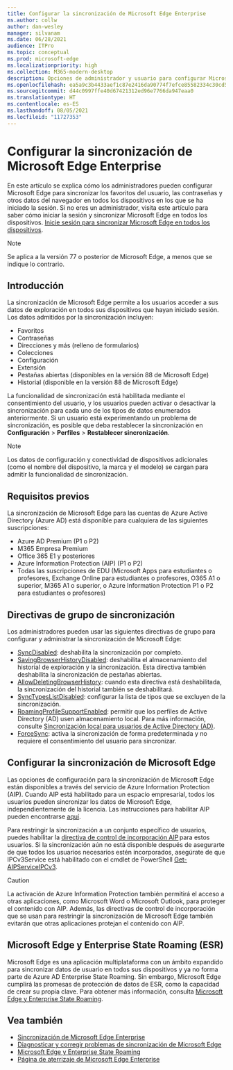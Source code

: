 ```yaml
---
title: Configurar la sincronización de Microsoft Edge Enterprise
ms.author: collw
author: dan-wesley
manager: silvanam
ms.date: 06/28/2021
audience: ITPro
ms.topic: conceptual
ms.prod: microsoft-edge
ms.localizationpriority: high
ms.collection: M365-modern-desktop
description: Opciones de administrador y usuario para configurar Microsoft Edge para sincronizar favoritos, contraseñas y otros datos del explorador.
ms.openlocfilehash: ea5a9c3b4433aef1c87e2416da90774f7efce85582334c30cd5174b62b1cd0eb
ms.sourcegitcommit: d44c0997ffe40d67421312ed96e7766da947eaa0
ms.translationtype: HT
ms.contentlocale: es-ES
ms.lasthandoff: 08/05/2021
ms.locfileid: "11727353"
---
```

# <a name="configure-microsoft-edge-enterprise-sync"></a>Configurar la sincronización de Microsoft Edge Enterprise

En este artículo se explica cómo los administradores pueden configurar Microsoft Edge para sincronizar los favoritos del usuario, las contraseñas y otros datos del navegador en todos los dispositivos en los que se ha iniciado la sesión. Si no eres un administrador, visita este artículo para saber cómo iniciar la sesión y sincronizar Microsoft Edge en todos los dispositivos. [Inicie sesión para sincronizar Microsoft Edge en todos los dispositivos](https://support.microsoft.com/microsoft-edge/sign-in-to-sync-microsoft-edge-across-devices-e6ffa79b-ed52-aa32-47e2-5d5597fe4674).

> [!NOTE]
> Se aplica a la versión 77 o posterior de Microsoft Edge, a menos que se indique lo contrario.

## <a name="overview"></a>Introducción

La sincronización de Microsoft Edge permite a los usuarios acceder a sus datos de exploración en todos sus dispositivos que hayan iniciado sesión. Los datos admitidos por la sincronización incluyen:

- Favoritos
- Contraseñas
- Direcciones y más (relleno de formularios)
- Colecciones
- Configuración
- Extensión
- Pestañas abiertas (disponibles en la versión 88 de Microsoft Edge)
- Historial (disponible en la versión 88 de Microsoft Edge)

La funcionalidad de sincronización está habilitada mediante el consentimiento del usuario, y los usuarios pueden activar o desactivar la sincronización para cada uno de los tipos de datos enumerados anteriormente. Si un usuario está experimentando un problema de sincronización, es posible que deba restablecer la sincronización en **Configuración** > **Perfiles** > **Restablecer sincronización**.

> [!NOTE]
> Los datos de configuración y conectividad de dispositivos adicionales (como el nombre del dispositivo, la marca y el modelo) se cargan para admitir la funcionalidad de sincronización.

## <a name="prerequisites"></a>Requisitos previos

La sincronización de Microsoft Edge para las cuentas de Azure Active Directory (Azure AD) está disponible para cualquiera de las siguientes suscripciones:

- Azure AD Premium (P1 o P2)
- M365 Empresa Premium
- Office 365 E1 y posteriores
- Azure Information Protection (AIP) (P1 o P2)
- Todas las suscripciones de EDU (Microsoft Apps para estudiantes o profesores, Exchange Online para estudiantes o profesores, O365 A1 o superior, M365 A1 o superior, o Azure Information Protection P1 o P2 para estudiantes o profesores)

## <a name="sync-group-policies"></a>Directivas de grupo de sincronización

Los administradores pueden usar las siguientes directivas de grupo para configurar y administrar la sincronización de Microsoft Edge:

- [SyncDisabled](./microsoft-edge-policies.md#syncdisabled): deshabilita la sincronización por completo.
- [SavingBrowserHistoryDisabled](./microsoft-edge-policies.md#savingbrowserhistorydisabled): deshabilita el almacenamiento del historial de exploración y la sincronización. Esta directiva también deshabilita la sincronización de pestañas abiertas.
- [AllowDeletingBrowserHistory](./microsoft-edge-policies.md#allowdeletingbrowserhistory): cuando esta directiva está deshabilitada, la sincronización del historial también se deshabilitará.
- [SyncTypesListDisabled](./microsoft-edge-policies.md#synctypeslistdisabled): configurar la lista de tipos que se excluyen de la sincronización.
- [RoamingProfileSupportEnabled](./microsoft-edge-policies.md#roamingprofilesupportenabled): permitir que los perfiles de Active Directory (AD) usen almacenamiento local. Para más información, consulte [Sincronización local para usuarios de Active Directory (AD)](./microsoft-edge-on-premises-sync.md).
- [ForceSync](/deployedge/microsoft-edge-policies#forcesync): activa la sincronización de forma predeterminada y no requiere el consentimiento del usuario para sincronizar.  

## <a name="configure-microsoft-edge-sync"></a>Configurar la sincronización de Microsoft Edge

Las opciones de configuración para la sincronización de Microsoft Edge están disponibles a través del servicio de Azure Information Protection (AIP). Cuando AIP está habilitado para un espacio empresarial, todos los usuarios pueden sincronizar los datos de Microsoft Edge, independientemente de la licencia. Las instrucciones para habilitar AIP pueden encontrarse [aquí](/azure/information-protection/activate-office365).

Para restringir la sincronización a un conjunto específico de usuarios, puedes habilitar la [directiva de control de incorporación AIP](/powershell/module/aipservice/set-aipserviceonboardingcontrolpolicy?preserve-view=true&view=azureipps) para estos usuarios. Si la sincronización aún no está disponible después de asegurarte de que todos los usuarios necesarios estén incorporados, asegúrate de que IPCv3Service está habilitado con el cmdlet de PowerShell [Get-AIPServiceIPCv3](/powershell/module/aipservice/get-aipserviceipcv3?preserve-view=true&view=azureipps).

> [!CAUTION]
> La activación de Azure Information Protection también permitirá el acceso a otras aplicaciones, como Microsoft Word o Microsoft Outlook, para proteger el contenido con AIP. Además, las directivas de control de incorporación que se usan para restringir la sincronización de Microsoft Edge también evitarán que otras aplicaciones protejan el contenido con AIP.

## <a name="microsoft-edge-and-enterprise-state-roaming-esr"></a>Microsoft Edge y Enterprise State Roaming (ESR)

Microsoft Edge es una aplicación multiplataforma con un ámbito expandido para sincronizar datos de usuario en todos sus dispositivos y ya no forma parte de Azure AD Enterprise State Roaming. Sin embargo, Microsoft Edge cumplirá las promesas de protección de datos de ESR, como la capacidad de crear su propia clave. Para obtener más información, consulta [Microsoft Edge y Enterprise State Roaming](microsoft-edge-enterprise-state-roaming.md).

## <a name="see-also"></a>Vea también

- [Sincronización de Microsoft Edge Enterprise](microsoft-edge-enterprise-sync.md)
- [Diagnosticar y corregir problemas de sincronización de Microsoft Edge](microsoft-edge-troubleshoot-enterprise-sync.md)
- [Microsoft Edge y Enterprise State Roaming](microsoft-edge-enterprise-state-roaming.md)
- [Página de aterrizaje de Microsoft Edge Enterprise](https://aka.ms/EdgeEnterprise)
